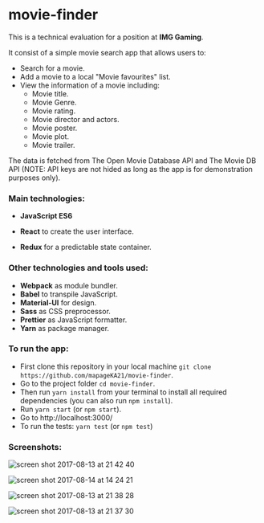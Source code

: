 # movie-finder

This is a technical evaluation for a position at **IMG Gaming**.

It consist of a simple movie search app that allows users to:

- Search for a movie.
- Add a movie to a local "Movie favourites" list.
- View the information of a movie including:
  - Movie title.
  - Movie Genre.
  - Movie rating.
  - Movie director and actors.
  - Movie poster.
  - Movie plot.
  - Movie trailer.

The data is fetched from The Open Movie Database API and The Movie DB API (NOTE: API keys are not hided as long as the app is for demonstration purposes only).

### Main technologies:

- **JavaScript ES6**


- **React** to create the user interface.
- **Redux** for a predictable state container.

### Other technologies and tools used:

- **Webpack** as module bundler.
- **Babel** to transpile JavaScript.
- **Material-UI** for design.
- **Sass** as CSS preprocessor.
- **Prettier** as JavaScript formatter.
- **Yarn** as package manager.

### To run the app:

- First clone this repository in your local machine ```git clone https://github.com/mapageKA21/movie-finder```.
- Go to the project folder ```cd movie-finder```.
- Then run ```yarn install``` from your terminal to install all required dependencies (you can also run ```npm install```).
- Run ```yarn start``` (or ```npm start```).
- Go to http://localhost:3000/
- To run the tests: ```yarn test``` (or ```npm test```)

### Screenshots:

![screen shot 2017-08-13 at 21 42 40](https://user-images.githubusercontent.com/21932552/29252907-5d78d962-8070-11e7-9b64-22aeef859053.png)

![screen shot 2017-08-14 at 14 24 21](https://user-images.githubusercontent.com/21932552/29271557-5d2cc018-80fc-11e7-9bed-29680ad765e8.png)



![screen shot 2017-08-13 at 21 38 28](https://user-images.githubusercontent.com/21932552/29252909-70c4e0ba-8070-11e7-9e95-57997334e2a8.png)



![screen shot 2017-08-13 at 21 37 30](https://user-images.githubusercontent.com/21932552/29252912-9bf6c302-8070-11e7-9643-7016fd93be9a.png)

